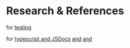 # Research & References

for [testing](https://svelte.dev/docs/faq#how-do-i-document-my-components)

for [typescript and JSDocs](https://blog.robino.dev/posts/doc-comments-svelte#types)
[and](https://svelte.dev/docs/typescript)
[and](https://medium.com/@trukrs/type-safe-javascript-with-jsdoc-7a2a63209b76)
